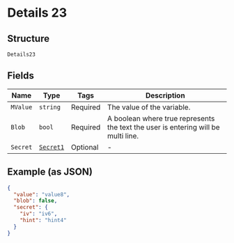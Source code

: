 
# Details 23

## Structure

`Details23`

## Fields

| Name | Type | Tags | Description |
|  --- | --- | --- | --- |
| `MValue` | `string` | Required | The value of the variable. |
| `Blob` | `bool` | Required | A boolean where true represents the text the user is entering will be multi line. |
| `Secret` | [`Secret1`](../../doc/models/secret-1.md) | Optional | - |

## Example (as JSON)

```json
{
  "value": "value8",
  "blob": false,
  "secret": {
    "iv": "iv6",
    "hint": "hint4"
  }
}
```

